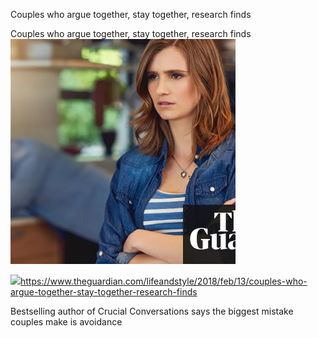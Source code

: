 Couples who argue together, stay together, research finds

Couples who argue together, stay together, research finds
![](../_resources/0036c1be112a14ea9a58d8dd19f7a48c.png)

![](../_resources/7a04871cff3ba0935b821079a2b15c41.png)https://www.theguardian.com/lifeandstyle/2018/feb/13/couples-who-argue-together-stay-together-research-finds

Bestselling author of Crucial Conversations says the biggest mistake couples make is avoidance